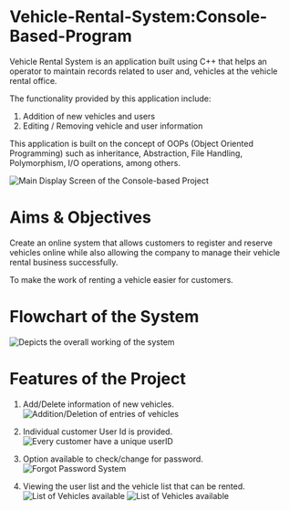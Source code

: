 # Vehicle-Rental-System:Console-Based-Program

Vehicle Rental System is an application built using C++ that helps an operator to maintain records related to user and, vehicles at the vehicle rental office. 

The functionality provided by this application include: 
1. Addition of new vehicles and users 
2. Editing / Removing vehicle and user information 

This application is built on the concept of OOPs (Object Oriented Programming) such as inheritance, Abstraction, File Handling, Polymorphism, I/O operations, among others.

![Main Display Screen of the Console-based Project](https://github.com/Mansi021/Vehicle-Rental-System-Console-Based-Program/blob/main/images/2.png)

# Aims & Objectives

Create an online system that allows customers to register and reserve vehicles online while also allowing the company to manage their vehicle rental business successfully.

To make the work of renting a vehicle easier for customers.

# Flowchart of the System

![Depicts the overall working of the system](https://github.com/Mansi021/Vehicle-Rental-System-Console-Based-Program/blob/main/images/1.png)

# Features of the Project

1. Add/Delete information of new vehicles.
![Addition/Deletion of entries of vehicles](https://github.com/Mansi021/Vehicle-Rental-System-Console-Based-Program/blob/main/images/5.png)

2. Individual customer User Id is provided.
![Every customer have a unique userID](https://github.com/Mansi021/Vehicle-Rental-System-Console-Based-Program/blob/main/images/7.png)

3. Option available to check/change for password.
![Forgot Password System](https://github.com/Mansi021/Vehicle-Rental-System-Console-Based-Program/blob/main/images/11.png)

4. Viewing the user list and the vehicle list that can be rented.
![List of Vehicles available](https://github.com/Mansi021/Vehicle-Rental-System-Console-Based-Program/blob/main/images/6.1.png)
![List of Vehicles available](https://github.com/Mansi021/Vehicle-Rental-System-Console-Based-Program/blob/main/images/6.2.png)
